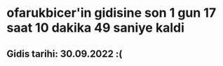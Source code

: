 # ofarukbicer'in gidisine son 1 gun 17 saat 10 dakika 49 saniye kaldi

## Gidis tarihi: 30.09.2022 :(
